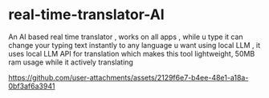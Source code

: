 # real-time-translator-AI
An AI based real time translator , works on all apps , while u type it can change your typing text instantly to any language u want using local LLM , it uses local LLM API for translation which makes this tool lightweight, 50MB ram usage while it actively translating 




https://github.com/user-attachments/assets/2129f6e7-b4ee-48e1-a18a-0bf3af6a3941

